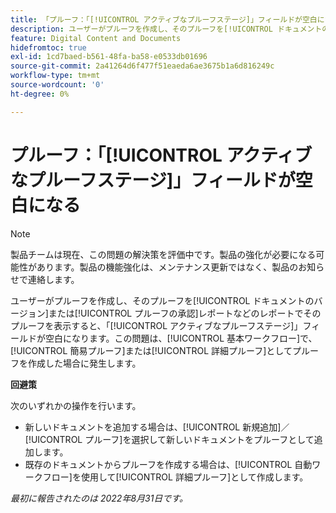 ```yaml
---
title: 「プルーフ：「[!UICONTROL アクティブなプルーフステージ]」フィールドが空白になる」
description: ユーザーがプルーフを作成し、そのプルーフを[!UICONTROL ドキュメントのバージョン]または[!UICONTROL プルーフの承認]レポートなどのレポートでそのプルーフを表示すると、「[!UICONTROL アクティブなプルーフステージ]」フィールドが空白になります。この問題は、[!UICONTROL 基本ワークフロー]で、[!UICONTROL 簡易プルーフ]または[!UICONTROL 詳細プルーフ]としてプルーフを作成した場合に発生します。
feature: Digital Content and Documents
hidefromtoc: true
exl-id: 1cd7baed-b561-48fa-ba58-e0533db01696
source-git-commit: 2a41264d6f477f51eaeda6ae3675b1a6d816249c
workflow-type: tm+mt
source-wordcount: '0'
ht-degree: 0%

---
```


# プルーフ：「[!UICONTROL アクティブなプルーフステージ]」フィールドが空白になる

<!--Requested article. This Known Issue is on the TOC for both Workfront and Workfront Proof.-->

>[!NOTE]
>
>製品チームは現在、この問題の解決策を評価中です。製品の強化が必要になる可能性があります。製品の機能強化は、メンテナンス更新ではなく、製品のお知らせで連絡します。

ユーザーがプルーフを作成し、そのプルーフを[!UICONTROL ドキュメントのバージョン]または[!UICONTROL プルーフの承認]レポートなどのレポートでそのプルーフを表示すると、「[!UICONTROL アクティブなプルーフステージ]」フィールドが空白になります。この問題は、[!UICONTROL 基本ワークフロー]で、[!UICONTROL 簡易プルーフ]または[!UICONTROL 詳細プルーフ]としてプルーフを作成した場合に発生します。

**回避策**

次のいずれかの操作を行います。

* 新しいドキュメントを追加する場合は、[!UICONTROL 新規追加]／[!UICONTROL プルーフ]を選択して新しいドキュメントをプルーフとして追加します。
* 既存のドキュメントからプルーフを作成する場合は、[!UICONTROL 自動ワークフロー]を使用して[!UICONTROL 詳細プルーフ]として作成します。

_最初に報告されたのは 2022年8月31日です。_
